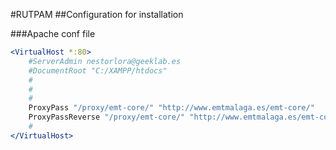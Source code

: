 #RUTPAM
##Configuration for installation

###Apache conf file
```apache
<VirtualHost *:80>
    #ServerAdmin nestorlora@geeklab.es
    #DocumentRoot "C:/XAMPP/htdocs"
    #
    #
    #
	ProxyPass "/proxy/emt-core/" "http://www.emtmalaga.es/emt-core/"
    ProxyPassReverse "/proxy/emt-core/" "http://www.emtmalaga.es/emt-core/"
    #
</VirtualHost>
```
